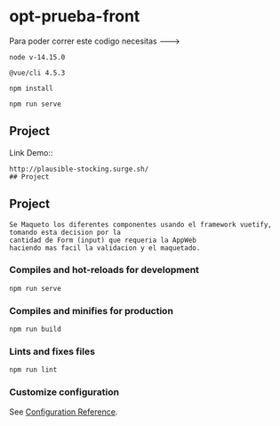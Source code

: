 # opt-prueba-front

Para poder correr este codigo necesitas --->
```
node v-14.15.0
```
```
@vue/cli 4.5.3
```
```
npm install
```
```
npm run serve
```

## Project
Link Demo::
```
http://plausible-stocking.surge.sh/
## Project
```

## Project
```
Se Maqueto los diferentes componentes usando el framework vuetify, tomando esta decision por la 
cantidad de Form (input) que requeria la AppWeb
haciendo mas facil la validacion y el maquetado.
```

### Compiles and hot-reloads for development
```
npm run serve
```

### Compiles and minifies for production
```
npm run build
```

### Lints and fixes files
```
npm run lint
```

### Customize configuration
See [Configuration Reference](https://cli.vuejs.org/config/).
